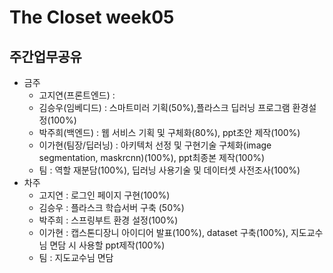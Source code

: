 # The Closet week05
## 주간업무공유

- 금주
   - 고지연(프론트엔드) : 
   - 김승우(임베디드) : 스마트미러 기획(50%),플라스크 딥러닝 프로그램 환경설정(100%)
   - 박주희(백엔드) : 웹 서비스 기획 및 구체화(80%), ppt초안 제작(100%)
   - 이가현(팀장/딥러닝) : 아키텍처 선정 및 구현기술 구체화(image segmentation, maskrcnn)(100%), ppt최종본 제작(100%)
   - 팀 : 역할 재분담(100%), 딥러닝 사용기술 및 데이터셋 사전조사(100%)
- 차주
  - 고지연 : 로그인 페이지 구현(100%)
  - 김승우 : 플라스크 학습서버 구축 (50%)
  - 박주희 : 스프링부트 환경 설정(100%)
  - 이가현 : 캡스톤디장니 아이디어 발표(100%), dataset 구축(100%), 지도교수님 면담 시 사용할 ppt제작(100%)
  - 팀 : 지도교수님 면담
